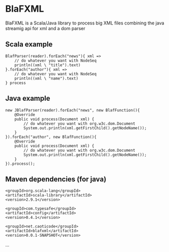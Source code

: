 BlaFXML
=======

BlaFXML is a Scala/Java library to process big XML files combining the java streamig api for xml and a dom parser

Scala example
-------------

    BlafParser(reader).forEach("news"){ xml =>
        // do whatever you want with NodeSeq
        println((xml \ "title").text)
    }.forEach("author"){ xml =>
        // do whatever you want with NodeSeq
        println((xml \ "name").text)
    } process

Java example
------------

    new JBlafParser(reader).forEach("news", new BlafFunction(){
        @Override
        public void process(Document xml) {
            // do whatever you want with org.w3c.dom.Document
            System.out.println(xml.getFirstChild().getNodeName());
        }
    }).forEach("author", new BlafFunction(){
        @Override
        public void process(Document xml) {
            // do whatever you want with org.w3c.dom.Document
            System.out.println(xml.getFirstChild().getNodeName());
        }
    }).process();

Maven dependencies (for java)
-----------------------------

<dependencies>

<dependency>

	<groupId>org.scala-lang</groupId>
	<artifactId>scala-library</artifactId>
	<version>2.9.1</version>
	
</dependency>

<dependency>

	<groupId>com.typesafe</groupId>
	<artifactId>config</artifactId>
	<version>0.4.1</version>

</dependency>

<dependency>

	<groupId>net.caoticode</groupId>
	<artifactId>blafxml</artifactId>
	<version>0.0.1-SNAPSHOT</version>

</dependency>
...

</dependencies>